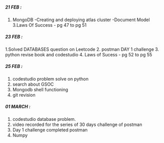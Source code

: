 ##### 21 FEB :
1. MongoDB -Creating and deploying atlas cluster
           -Document Model
3.Laws Of Success - pg 47 to pg 51


##### 23 FEB :
1.Solved DATABASES question on Leetcode 
2. postman DAY 1 challenge
3. python revise book and codestudio
4. Laws of Sucess - pg 52 to pg 55

##### 25 FEB :
1. codestudio problem solve on python
2. search about GSOC
3. Mongodb shell functioning
4. git revision

##### 01 MARCH :
1. codestudio database problem.
2. video recorded for the series of 30 days challenge of postman 
3. Day 1 challenge completed postman
4. Numpy

